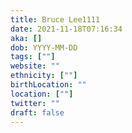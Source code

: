 ```yaml
---
title: Bruce Lee1111
date: 2021-11-18T07:16:34
aka: []
dob: YYYY-MM-DD
tags: [""]
website: ""
ethnicity: [""]
birthLocation: ""
location: [""]
twitter: ""
draft: false
---
```


